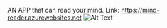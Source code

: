 AN APP that can read your mind.
Link: https://mind-reader.azurewebsites.net
![Alt Text](https://github.com/flynnmcleod/fuckkkk/blob/master/Screen%20Shot%202019-07-06%20at%207.15.24%20pm.png)
